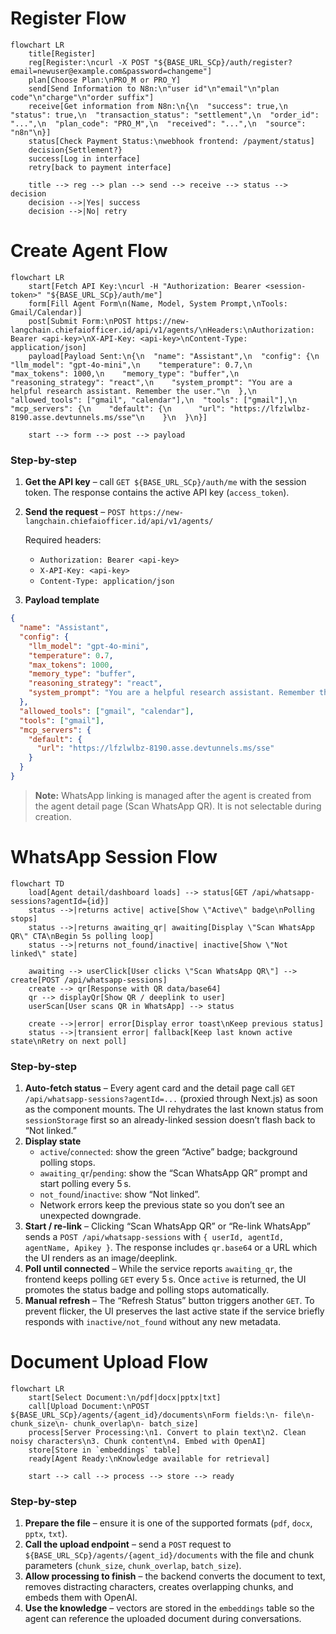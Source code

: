 # Register Flow

```mermaid
flowchart LR
    title[Register]
    reg[Register:\ncurl -X POST "${BASE_URL_SCp}/auth/register?email=newuser@example.com&password=changeme"]
    plan[Choose Plan:\nPRO_M or PRO_Y]
    send[Send Information to N8n:\n"user id"\n"email"\n"plan code"\n"charge"\n"order suffix"]
    receive[Get information from N8n:\n{\n  "success": true,\n  "status": true,\n  "transaction_status": "settlement",\n  "order_id": "...",\n  "plan_code": "PRO_M",\n  "received": "...",\n  "source": "n8n"\n}]
    status[Check Payment Status:\nwebhook frontend: /payment/status]
    decision{Settlement?}
    success[Log in interface]
    retry[back to payment interface]

    title --> reg --> plan --> send --> receive --> status --> decision
    decision -->|Yes| success
    decision -->|No| retry
```

# Create Agent Flow

```mermaid
flowchart LR
    start[Fetch API Key:\ncurl -H "Authorization: Bearer <session-token>" "${BASE_URL_SCp}/auth/me"]
    form[Fill Agent Form\n(Name, Model, System Prompt,\nTools: Gmail/Calendar)]
    post[Submit Form:\nPOST https://new-langchain.chiefaiofficer.id/api/v1/agents/\nHeaders:\nAuthorization: Bearer <api-key>\nX-API-Key: <api-key>\nContent-Type: application/json]
    payload[Payload Sent:\n{\n  "name": "Assistant",\n  "config": {\n    "llm_model": "gpt-4o-mini",\n    "temperature": 0.7,\n    "max_tokens": 1000,\n    "memory_type": "buffer",\n    "reasoning_strategy": "react",\n    "system_prompt": "You are a helpful research assistant. Remember the user."\n  },\n  "allowed_tools": ["gmail", "calendar"],\n  "tools": ["gmail"],\n  "mcp_servers": {\n    "default": {\n      "url": "https://lfzlwlbz-8190.asse.devtunnels.ms/sse"\n    }\n  }\n}]

    start --> form --> post --> payload
```

### Step-by-step

1. **Get the API key** – call `GET ${BASE_URL_SCp}/auth/me` with the session token. The response contains the active API key (`access_token`).
2. **Send the request** – `POST https://new-langchain.chiefaiofficer.id/api/v1/agents/`

   Required headers:
   - `Authorization: Bearer <api-key>`
   - `X-API-Key: <api-key>`
   - `Content-Type: application/json`

3. **Payload template**

```json
{
  "name": "Assistant",
  "config": {
    "llm_model": "gpt-4o-mini",
    "temperature": 0.7,
    "max_tokens": 1000,
    "memory_type": "buffer",
    "reasoning_strategy": "react",
    "system_prompt": "You are a helpful research assistant. Remember the user."
  },
  "allowed_tools": ["gmail", "calendar"],
  "tools": ["gmail"],
  "mcp_servers": {
    "default": {
      "url": "https://lfzlwlbz-8190.asse.devtunnels.ms/sse"
    }
  }
}
```

> **Note:** WhatsApp linking is managed after the agent is created from the agent detail page (Scan WhatsApp QR). It is not selectable during creation.

# WhatsApp Session Flow

```mermaid
flowchart TD
    load[Agent detail/dashboard loads] --> status[GET /api/whatsapp-sessions?agentId={id}]
    status -->|returns active| active[Show \"Active\" badge\nPolling stops]
    status -->|returns awaiting_qr| awaiting[Display \"Scan WhatsApp QR\" CTA\nBegin 5s polling loop]
    status -->|returns not_found/inactive| inactive[Show \"Not linked\" state]

    awaiting --> userClick[User clicks \"Scan WhatsApp QR\"] --> create[POST /api/whatsapp-sessions]
    create --> qr[Response with QR data/base64]
    qr --> displayQr[Show QR / deeplink to user]
    userScan[User scans QR in WhatsApp] --> status

    create -->|error| error[Display error toast\nKeep previous status]
    status -->|transient error| fallback[Keep last known active state\nRetry on next poll]
```

### Step-by-step

1. **Auto-fetch status** – Every agent card and the detail page call `GET /api/whatsapp-sessions?agentId=...` (proxied through Next.js) as soon as the component mounts. The UI rehydrates the last known status from `sessionStorage` first so an already-linked session doesn’t flash back to “Not linked.”  
2. **Display state**  
   - `active`/`connected`: show the green “Active” badge; background polling stops.  
   - `awaiting_qr`/`pending`: show the “Scan WhatsApp QR” prompt and start polling every 5 s.  
   - `not_found`/`inactive`: show “Not linked”.  
   - Network errors keep the previous state so you don’t see an unexpected downgrade.
3. **Start / re-link** – Clicking “Scan WhatsApp QR” or “Re-link WhatsApp” sends a `POST /api/whatsapp-sessions` with `{ userId, agentId, agentName, Apikey }`. The response includes `qr.base64` or a URL which the UI renders as an image/deeplink.
4. **Poll until connected** – While the service reports `awaiting_qr`, the frontend keeps polling `GET` every 5 s. Once `active` is returned, the UI promotes the status badge and polling stops automatically.
5. **Manual refresh** – The “Refresh Status” button triggers another `GET`. To prevent flicker, the UI preserves the last active state if the service briefly responds with `inactive/not_found` without any new metadata.
# Document Upload Flow

```mermaid
flowchart LR
    start[Select Document:\n/pdf|docx|pptx|txt]
    call[Upload Document:\nPOST ${BASE_URL_SCp}/agents/{agent_id}/documents\nForm fields:\n- file\n- chunk_size\n- chunk_overlap\n- batch_size]
    process[Server Processing:\n1. Convert to plain text\n2. Clean noisy characters\n3. Chunk content\n4. Embed with OpenAI]
    store[Store in `embeddings` table]
    ready[Agent Ready:\nKnowledge available for retrieval]

    start --> call --> process --> store --> ready
```

### Step-by-step

1. **Prepare the file** – ensure it is one of the supported formats (`pdf`, `docx`, `pptx`, `txt`).
2. **Call the upload endpoint** – send a `POST` request to `${BASE_URL_SCp}/agents/{agent_id}/documents` with the file and chunk parameters (`chunk_size`, `chunk_overlap`, `batch_size`).
3. **Allow processing to finish** – the backend converts the document to text, removes distracting characters, creates overlapping chunks, and embeds them with OpenAI.
4. **Use the knowledge** – vectors are stored in the `embeddings` table so the agent can reference the uploaded document during conversations.
